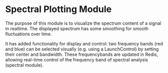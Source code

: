 # Spectral Plotting Module

The purpose of this module is to visualize the spectrum content of a signal in realtime.  The displayed spectrum has some smoothing for smooth fluctuations over time.

It has added functionality for display and control: two frequency bands (red and blue) can be selected visually (e.g. using a LaunchControl) by setting their center and bandwidth. These frequencybands are updated in Redis, allowing real-time control of the frequency band of spectral analysis (spectral module).
